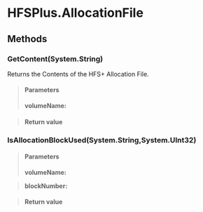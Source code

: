 ﻿


# HFSPlus.AllocationFile

## Methods


### GetContent(System.String)
Returns the Contents of the HFS+ Allocation File.
> #### Parameters
> **volumeName:** 

> #### Return value
> 

### IsAllocationBlockUsed(System.String,System.UInt32)

> #### Parameters
> **volumeName:** 

> **blockNumber:** 

> #### Return value
> 